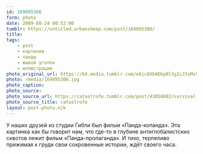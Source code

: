 ```yaml
---
id: 169895306
form: photo
date: 2009-08-24 00:52:00
tumblr: https://untitled.urbansheep.com/post/169895306/
title:
tags:
    - post
    - картинки
    - панды
    - живой уголок
    - иллюстрации
photo_original_url: https://64.media.tumblr.com/eAjcQX6ADbp8l5g2cJSsMs54_500.jpg
photo: /media/169895306.jpg
photo_caption: 
photo_source:
photo_source_url: https://catastrofe.tumblr.com/post/43058082/survival-of-the-best-equipped
photo_source_title: catastrofe
layout: post-photo.njk
---
```


<p>У наших друзей из студии Гибли был фильм «Панда-копанда». Эта картинка как бы говорит нам, что где-то в глубине антиглобалистских сквотов лежит фильм «Панда-пропаганда». И тихо, терпеливо прижимая к груди свои сокровенные истории, ждёт своего часа.</p>
